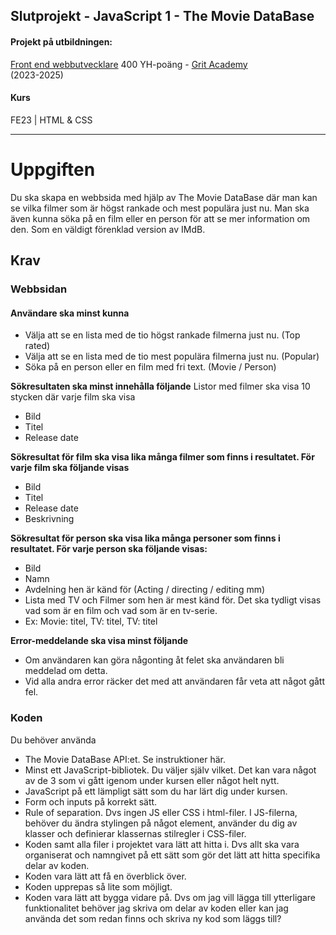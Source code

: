 ## Slutprojekt - JavaScript 1 - The Movie DataBase

#### Projekt på utbildningen:
[Front end webbutvecklare](https://gritacademy.se/front-end-webbutvecklare/) 400 YH-poäng - [Grit Academy](https://gritacademy.se/)  
(2023-2025)

#### Kurs
FE23 | HTML & CSS

---

# Uppgiften

Du ska skapa en webbsida med hjälp av The Movie DataBase där man kan se vilka filmer som är högst rankade och mest populära just nu. Man ska även kunna söka på en film eller en person för att se mer information om den. Som en väldigt förenklad version av IMdB. 

## Krav
### Webbsidan

#### Användare ska minst kunna
* Välja att se en lista med de tio högst rankade filmerna just nu. (Top rated)
* Välja att se en lista med de tio mest populära filmerna just nu. (Popular)
* Söka på en person eller en film med fri text. (Movie / Person)

**Sökresultaten ska minst innehålla följande**
Listor med filmer ska visa 10 stycken där varje film ska visa
- Bild
- Titel
- Release date

**Sökresultat för film ska visa lika många filmer som finns i resultatet. För varje film ska följande visas**
* Bild
* Titel
* Release date
* Beskrivning

**Sökresultat för person ska visa lika många personer som finns i resultatet. För varje person ska följande visas:**
- Bild
- Namn
- Avdelning hen är känd för (Acting / directing / editing mm)
- Lista med TV och Filmer som hen är mest känd för. Det ska tydligt visas vad som är en film och vad som är en tv-serie.
- Ex: Movie: titel, TV: titel, TV: titel

**Error-meddelande ska visa minst följande**
* Om användaren kan göra någonting åt felet ska användaren bli meddelad om detta. 
* Vid alla andra error räcker det med att användaren får veta att något gått fel.

### Koden
Du behöver använda
* The Movie DataBase API:et. Se instruktioner här.
* Minst ett JavaScript-bibliotek. Du väljer själv vilket. Det kan vara något av de 3 som vi gått igenom under kursen eller något helt nytt.
* JavaScript på ett lämpligt sätt som du har lärt dig under kursen.
* Form och inputs på korrekt sätt.
* Rule of separation. Dvs ingen JS eller CSS i html-filer. I JS-filerna, behöver du ändra stylingen på något element, använder du dig av klasser och definierar klassernas stilregler i CSS-filer.
* Koden samt alla filer i projektet vara lätt att hitta i. Dvs allt ska vara organiserat och namngivet på ett sätt som gör det lätt att hitta specifika delar av koden.
* Koden vara lätt att få en överblick över.
* Koden upprepas så lite som möjligt.
* Koden vara lätt att bygga vidare på. Dvs om jag vill lägga till ytterligare funktionalitet behöver jag skriva om delar av koden eller kan jag använda det som redan finns och skriva ny kod som läggs till?




